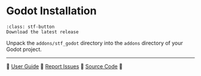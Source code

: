 # Godot Installation

```{button-link} https://github.com/emperorofmars/stf_godot/releases/latest
:class: stf-button
Download the latest release
```

Unpack the `addons/stf_godot` directory into the `addons` directory of your Godot project.

---

🌰 [User Guide](../guides/godot.md) 🌰 [Report Issues](https://codeberg.org/emperorofmars/stf_godot/issues) 🌰 [Source Code](https://codeberg.org/emperorofmars/stf_godot) 🌰